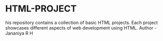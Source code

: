 # HTML-PROJECT
his repository contains a collection of basic HTML projects. Each project showcases different aspects of web development using HTML.
Author - Jananiya R H
